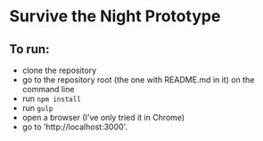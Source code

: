 # Survive the Night Prototype

## To run:
- clone the repository
- go to the repository root (the one with README.md in it) on the command line
- run `npm install`
- run `gulp`
- open a browser (I've only tried it in Chrome)
- go to 'http://localhost:3000'.